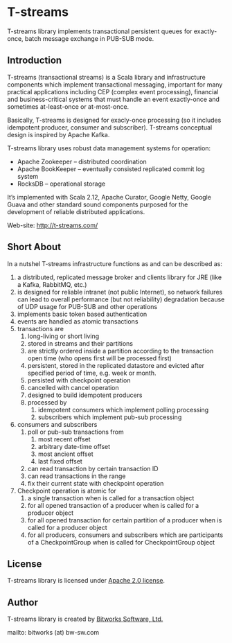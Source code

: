# T-streams

T-streams library implements transactional persistent queues for exactly-once, batch message exchange in PUB-SUB mode.

## Introduction

T-streams (transactional streams) is a Scala library and infrastructure components which implement transactional messaging, important for many practical applications including CEP (complex event processing), financial and business-critical systems that must handle an event exactly-once and sometimes at-least-once or at-most-once.

Basically, T-streams is designed for exacly-once processing (so it includes idempotent producer, consumer and subscriber). T-streams conceptual design is inspired by Apache Kafka.

T-streams library uses robust data management systems for operation:

* Apache Zookeeper – distributed coordination
* Apache BookKeeper – eventually consisted replicated commit log system
* RocksDB – operational storage

It’s implemented with Scala 2.12, Apache Curator, Google Netty, Google Guava and other standard sound components purposed for the development of reliable distributed applications.

Web-site: http://t-streams.com/

## Short About

In a nutshel T-streams infrastructure functions as and can be described as:

1. a distributed, replicated message broker and clients library for JRE (like a Kafka, RabbitMQ, etc.)
2. is designed for reliable intranet (not public Internet), so network failures can lead to overall performance (but not reliability) degradation because of UDP usage for PUB-SUB and other operations
3. implements basic token based authentication
4. events are handled as atomic transactions
5. transactions are
    1. long-living or short living
    2. stored in streams and their partitions
    3. are strictly ordered inside a partition according to the transaction open time (who opens first will be processed first)
    4. persistent, stored in the replicated datastore and evicted after specified period of time, e.g. week or month.
    5. persisted with checkpoint operation
    6. cancelled with cancel operation
    7. designed to build idempotent producers
    8. processed by 
        1. idempotent consumers which implement polling processing
        2. subscribers which implement pub-sub processing
6. consumers and subscribers
    1. poll or pub-sub transactions from
        1. most recent offset
        2. arbitrary date-time offset
        3. most ancient offset
        4. last fixed offset
    2. can read transaction by certain transaction ID
    3. can read transactions in the range
    4. fix their current state with checkpoint operation
7. Checkpoint operation is atomic for
    1. a single transaction when is called for a transaction object
    2. for all opened transaction of a producer when is called for a producer object
    3. for all opened transaction for certain partition of a producer when is called for a producer object
    4. for all producers, consumers and subscribers which are participants of a CheckpointGroup when is called for CheckpointGroup object

## License

T-streams library is licensed under [Apache 2.0 license](http://www.apache.org/licenses/LICENSE-2.0).

## Author

T-streams library is created by [Bitworks Software, Ltd.](http://bw-sw.com)

mailto: bitworks (at) bw-sw.com
